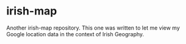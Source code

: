 
# irish-map

Another irish-map repository. This one was written to let me view my Google location data in the context of Irish Geography.
